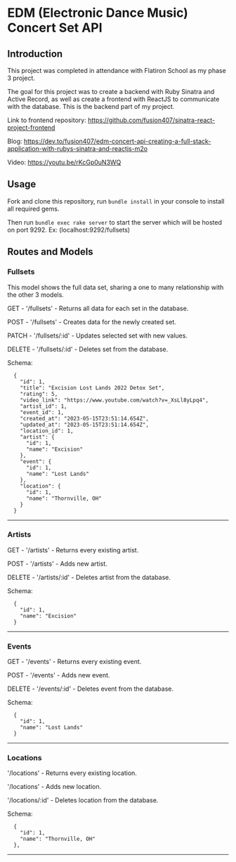 # EDM (Electronic Dance Music) Concert Set API

## Introduction

This project was completed in attendance with Flatiron School as my phase 3 project.

The goal for this project was to create a backend with Ruby Sinatra and Active Record, as well as create a frontend with ReactJS to communicate with the database. This is the backend part of my project.

Link to frontend repository: https://github.com/fusion407/sinatra-react-project-frontend

Blog: https://dev.to/fusion407/edm-concert-api-creating-a-full-stack-application-with-rubys-sinatra-and-reactjs-m2o

Video: https://youtu.be/rKcGp0uN3WQ


## Usage
Fork and clone this repository, run `bundle install` in your console to install all required gems.

Then run `bundle exec rake server` to start the server which will be hosted on port 9292. Ex: (localhost:9292/fullsets)


## Routes and Models

### Fullsets

This model shows the full data set, sharing a one to many relationship with the other 3 models.

GET - '/fullsets' - Returns all data for each set in the database.

POST - '/fullsets' - Creates data for the newly created set.

PATCH - '/fullsets/:id' - Updates selected set with new values.

DELETE - '/fullsets/:id' - Deletes set from the database.

Schema:

```
  {
    "id": 1,
    "title": "Excision Lost Lands 2022 Detox Set",
    "rating": 5,
    "video_link": "https://www.youtube.com/watch?v=_XsLl8yLpq4",
    "artist_id": 1,
    "event_id": 1,
    "created_at": "2023-05-15T23:51:14.654Z",
    "updated_at": "2023-05-15T23:51:14.654Z",
    "location_id": 1,
    "artist": {
      "id": 1,
      "name": "Excision"
    },
    "event": {
      "id": 1,
      "name": "Lost Lands"
    },
    "location": {
      "id": 1,
      "name": "Thornville, OH"
    }
  }
```

------------------

### Artists

GET - '/artists' - Returns every existing artist.

POST - '/artists' - Adds new artist.

DELETE - '/artists/:id' - Deletes artist from the database.

Schema:

```
  {
    "id": 1,
    "name": "Excision"
  }
```

------------------

### Events

GET - '/events' - Returns every existing event.

POST - '/events' - Adds new event.

DELETE - '/events/:id' - Deletes event from the database.

Schema:

```
  {
    "id": 1,
    "name": "Lost Lands"
  }
```

------------------

### Locations

'/locations' - Returns every existing location.

'/locations' - Adds new location.

'/locations/:id' - Deletes location from the database.

Schema:

```
  {
    "id": 1,
    "name": "Thornville, OH"
  },
```

------------------
